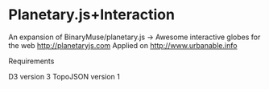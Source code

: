 Planetary.js+Interaction
=============

 An expansion of BinaryMuse/planetary.js -> Awesome interactive globes for the web  http://planetaryjs.com
 Applied on http://www.urbanable.info
 
Requirements

D3 version 3
TopoJSON version 1
 
